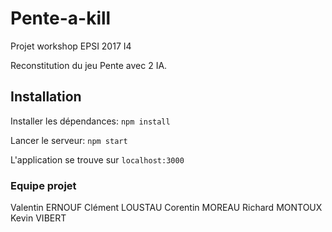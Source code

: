 # Pente-a-kill
Projet workshop EPSI 2017 I4

Reconstitution du jeu Pente avec 2 IA.

## Installation

Installer les dépendances:
`npm install`

Lancer le serveur:
`npm start`

L'application se trouve sur `localhost:3000`

### Equipe projet
Valentin ERNOUF
Clément LOUSTAU
Corentin MOREAU
Richard MONTOUX
Kevin VIBERT



